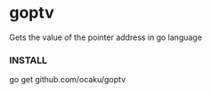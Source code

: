 # goptv
Gets the value of the pointer address in go language 

### INSTALL

go get github.com/ocaku/goptv
